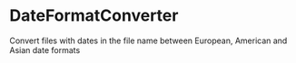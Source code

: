# DateFormatConverter
Convert files with dates in the file name between European, American and Asian date formats

